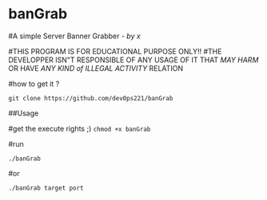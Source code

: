 # banGrab
#A simple Server Banner Grabber - *by x*

#THIS PROGRAM IS FOR EDUCATIONAL PURPOSE ONLY!!
#THE DEVELOPPER ISN"T RESPONSIBLE OF ANY USAGE OF IT THAT *MAY HARM* OR HAVE *ANY KIND of ILLEGAL ACTIVITY* RELATION  

#how to get it ?

`git clone https://github.com/dev0ps221/banGrab`


##Usage


#get the execute rights ;)
`chmod +x banGrab`


#run 

`./banGrab`


#or 

`./banGrab target port`
